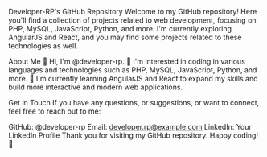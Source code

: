 Developer-RP's GitHub Repository
Welcome to my GitHub repository! Here you'll find a collection of projects related to web development, focusing on PHP, MySQL, JavaScript, Python, and more. I'm currently exploring AngularJS and React, and you may find some projects related to these technologies as well.

About Me
👋 Hi, I'm @developer-rp.
👀 I'm interested in coding in various languages and technologies such as PHP, MySQL, JavaScript, Python, and more.
🌱 I'm currently learning AngularJS and React to expand my skills and build more interactive and modern web applications.

Get in Touch
If you have any questions, or suggestions, or want to connect, feel free to reach out to me:

GitHub: @developer-rp
Email: developer.rp@example.com
LinkedIn: Your LinkedIn Profile
Thank you for visiting my GitHub repository. Happy coding! 🚀

<!---
developer-rp/developer-rp is a ✨ special ✨ repository because its `README.md` (this file) appears on your GitHub profile.
You can click the Preview link to take a look at your changes.
--->
